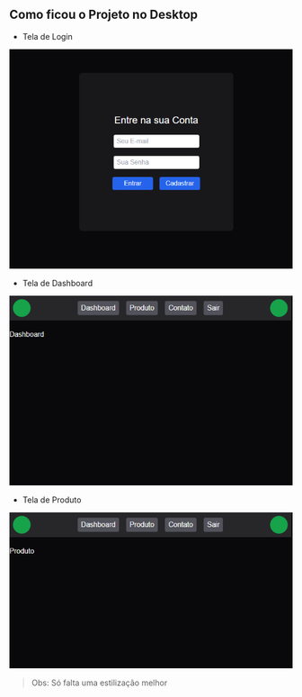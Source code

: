 ## Como ficou o Projeto no Desktop

* Tela de Login
<img src="./src/assets/login.png" />

* Tela de Dashboard
<img src="./src/assets/dashboardPage.png" />

* Tela de Produto
<img src="./src/assets/produtoPage.png" />

> Obs: Só falta uma estilização melhor